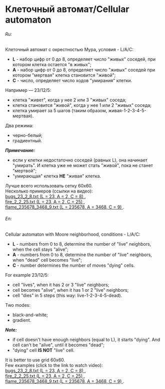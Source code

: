 Клеточный автомат/Cellular automaton
==================
<h6><i>Ru:</i></h6>
Клеточный автомат с окрестностью Мура, условия - L/A/C:
<ul>
  <li><b>L</b> - набор цифр от 0 до 8, определяет число "живых" соседей, при котором клетка остается "в живых";</li>
  <li><b>A</b> - набор цифр от 0 до 8, определяет число "живых" соседей при котором "мертвая" клетка становится "живой";</li>
  <li><b>C</b> - число, определяет число ходов "умирания" клетки.</li>
</ul>

Например — 23/12/5:
<ul>
  <li>клетка "живет", когда у нее 2 или 3 "живых" соседа;</li>
  <li>клетка становится "живой", когда у нее 1 или 2 "живых" соседа;</li>
  <li>клетка умирает за 5 шагов (таким образом, живая-1-2-3-4-5-мертвая).</li>
</ul>
Два режима:
<ul>
  <li>черно-белый;</li>
  <li>градиентный.</li>
</ul>
<i><b>Примечание:</b></i> 
<ul>
  <li>если у клетки недостаточно соседей (равных L), она начинает "умирать". И клетка уже не может стать "живой", пока не станет "мертвой";</li>
  <li>"умирающая" клетка <b>НЕ</b> "живая" клетка.</li>
</ul>

Лучше всего использовать сетку 60х60.<br> 
Несколько примеров (ссылки на видео): 
<br> <a href="http://www.youtube.com/watch?v=YT14LIYJ3nM"> bugs_23_2_8.txt (L = 23, A = 2, C = 8) </a>, 
<br> <a href="http://www.youtube.com/watch?v=43-kxhowO-k"> fire_2_2_25.txt (L = 23, A = 2, C = 25) </a>, 
<br> <a href="http://www.youtube.com/watch?v=YGZkp0rDffw"> flame_235678_3468_9.txt (L = 235678, A = 3468, C = 9) </a>.

<h6><i>En:</i></h6>
Cellular automaton with Moore neighborhood, conditions - L/A/C:
<ul>
  <li><b>L</b> - numbers from 0 to 8, determine the number of "live" neighbors, when the cell stays "alive";</li>
  <li><b>A</b> - numbers from 0 to 8, determine the number of "live" neighbors, when "dead" cell becomes "live";</li>
  <li><b>C</b> - number determines the number of moves "dying" cells.</li>
</ul>
For example 23/12/5:
<ul>
  <li>cell "lives", when it has 2 or 3 "live" neighbors;</li>
  <li>cell becomes "alive", when it has 1 or 2 "live" neighbors;</li>
  <li>cell "dies" in 5 steps (this way: live-1-2-3-4-5-dead).</li>
</ul>
Two modes:
<ul>
  <li>black-and-white;</li>
  <li>gradient.</li>
</ul>
<i><b>Note:</b></i> 
<ul>
  <li>if cell doesn't have enough neighbors (equal to L), it starts "dying". And cell can't be "alive", until it becomes "dead";</li>
  <li>"dying" cell <b>IS NOT</b> "live" cell.</li>
</ul>

It is better to use grid 60x60.<br> 
Few examples (click to the link to watch video):
<br> <a href="http://www.youtube.com/watch?v=YT14LIYJ3nM"> bugs_23_2_8.txt (L = 23, A = 2, C = 8) </a>, 
<br> <a href="http://www.youtube.com/watch?v=43-kxhowO-k"> fire_2_2_25.txt (L = 23, A = 2, C = 25) </a>, 
<br> <a href="http://www.youtube.com/watch?v=YGZkp0rDffw"> flame_235678_3468_9.txt (L = 235678, A = 3468, C = 9) </a>.
